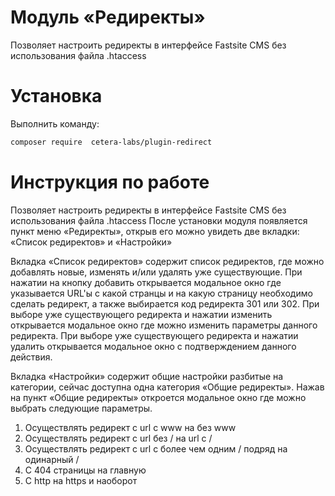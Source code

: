 # Модуль «Редиректы»
Позволяет настроить редиректы в интерфейсе Fastsite CMS без использования файла .htaccess

# Установка
Выполнить команду:
```sh
composer require  cetera-labs/plugin-redirect
```

# Инструкция по работе

Позволяет настроить редиректы в интерфейсе Fastsite CMS без использования файла .htaccess
После установки модуля появляется пункт меню «Редиректы», открыв его можно увидеть две вкладки: «Список редиректов» и «Настройки»

Вкладка «Список редиректов» содержит список редиректов, где можно добавлять новые, изменять и/или удалять уже существующие.
При нажатии на кнопку добавить открывается модальное окно где указывается URL'ы с какой странцы и на какую страницу необходимо сделать редирект, а также выбирается код редиректа 301 или 302.
При выборе уже существующего редиректа и нажатии изменить открывается модальное окно где можно изменить параметры данного редиректа.
При выборе уже существующего редиректа и нажатии удалить открывается модальное окно с подтверждением данного действия.

Вкладка «Настройки» содержит общие настройки разбитые на категории, сейчас доступна одна категория «Общие редиректы».
Нажав на пункт «Общие редиректы» откроется модальное окно где можно выбрать следующие параметры.
1. Осуществлять редирект с url с www на без www
2. Осуществлять редирект с url без / на url с /
3. Осуществлять редирект с url с более чем одним / подряд на одинарный /
4. С 404 страницы на главную
5. С http на https и наоборот
